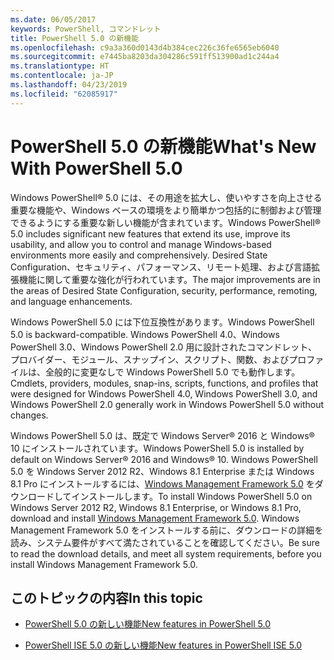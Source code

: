 ```yaml
---
ms.date: 06/05/2017
keywords: PowerShell, コマンドレット
title: PowerShell 5.0 の新機能
ms.openlocfilehash: c9a3a360d0143d4b384cec226c36fe6565eb6040
ms.sourcegitcommit: e7445ba8203da304286c591ff513900ad1c244a4
ms.translationtype: HT
ms.contentlocale: ja-JP
ms.lasthandoff: 04/23/2019
ms.locfileid: "62085917"
---
```

# <a name="whats-new-with-powershell-50"></a><span data-ttu-id="6bc95-103">PowerShell 5.0 の新機能</span><span class="sxs-lookup"><span data-stu-id="6bc95-103">What's New With PowerShell 5.0</span></span>
<span data-ttu-id="6bc95-104">Windows PowerShell® 5.0 には、その用途を拡大し、使いやすさを向上させる重要な機能や、Windows ベースの環境をより簡単かつ包括的に制御および管理できるようにする重要な新しい機能が含まれています。</span><span class="sxs-lookup"><span data-stu-id="6bc95-104">Windows PowerShell® 5.0 includes significant new features that extend its use, improve its usability, and allow you to control and manage Windows-based environments more easily and comprehensively.</span></span>  <span data-ttu-id="6bc95-105">Desired State Configuration、セキュリティ、パフォーマンス、リモート処理、および言語拡張機能に関して重要な強化が行われています。</span><span class="sxs-lookup"><span data-stu-id="6bc95-105">The major improvements are in the areas of Desired State Configuration, security, performance, remoting, and language enhancements.</span></span>

<span data-ttu-id="6bc95-106">Windows PowerShell 5.0 には下位互換性があります。</span><span class="sxs-lookup"><span data-stu-id="6bc95-106">Windows PowerShell 5.0 is backward-compatible.</span></span> <span data-ttu-id="6bc95-107">Windows PowerShell 4.0、Windows PowerShell 3.0、Windows PowerShell 2.0 用に設計されたコマンドレット、プロバイダー、モジュール、スナップイン、スクリプト、関数、およびプロファイルは、全般的に変更なしで Windows PowerShell 5.0 でも動作します。</span><span class="sxs-lookup"><span data-stu-id="6bc95-107">Cmdlets, providers, modules, snap-ins, scripts, functions, and profiles that were designed for Windows PowerShell 4.0, Windows PowerShell 3.0, and Windows PowerShell 2.0 generally work in Windows PowerShell 5.0 without changes.</span></span>

<span data-ttu-id="6bc95-108">Windows PowerShell 5.0 は、既定で Windows Server® 2016 と Windows® 10 にインストールされています。</span><span class="sxs-lookup"><span data-stu-id="6bc95-108">Windows PowerShell 5.0 is installed by default on Windows Server® 2016 and Windows® 10.</span></span> <span data-ttu-id="6bc95-109">Windows PowerShell 5.0 を Windows Server 2012 R2、Windows 8.1 Enterprise または Windows 8.1 Pro にインストールするには、[Windows Management Framework 5.0](https://go.microsoft.com/fwlink/?linkid=830436) をダウンロードしてインストールします。</span><span class="sxs-lookup"><span data-stu-id="6bc95-109">To install Windows PowerShell 5.0 on Windows Server 2012 R2, Windows 8.1 Enterprise, or Windows 8.1 Pro, download and install [Windows Management Framework 5.0](https://go.microsoft.com/fwlink/?linkid=830436).</span></span> <span data-ttu-id="6bc95-110">Windows Management Framework 5.0 をインストールする前に、ダウンロードの詳細を読み、システム要件がすべて満たされていることを確認してください。</span><span class="sxs-lookup"><span data-stu-id="6bc95-110">Be sure to read the download details, and meet all system requirements, before you install Windows Management Framework 5.0.</span></span>

## <a name="in-this-topic"></a><span data-ttu-id="6bc95-111">このトピックの内容</span><span class="sxs-lookup"><span data-stu-id="6bc95-111">In this topic</span></span>

- [<span data-ttu-id="6bc95-112">PowerShell 5.0 の新しい機能</span><span class="sxs-lookup"><span data-stu-id="6bc95-112">New features in  PowerShell 5.0</span></span>](What-s-New-in-Windows-PowerShell-50.md)

- [<span data-ttu-id="6bc95-113">PowerShell ISE 5.0 の新しい機能</span><span class="sxs-lookup"><span data-stu-id="6bc95-113">New features in PowerShell ISE 5.0</span></span>](What-s-New-in-the-PowerShell-50-ISE.md)

<!--
- New features in Windows PowerShell 4.0

- New features in Windows PowerShell 3.0
-->

